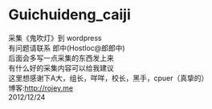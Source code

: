 Guichuideng_caiji
=================

采集《鬼吹灯》到 wordpress <br>
有问题请联系 郎中(Hostloc@郎郎中) <br>
后面会多写一点采集的东西发上来 <br>
有什么好的采集内容可以给我建议 <br>
这里想感谢下A大，组长，咩咩，校长，黑手，cpuer（真挚的） <br>
博客:http://rojey.me <br>
2012/12/24 <br>
